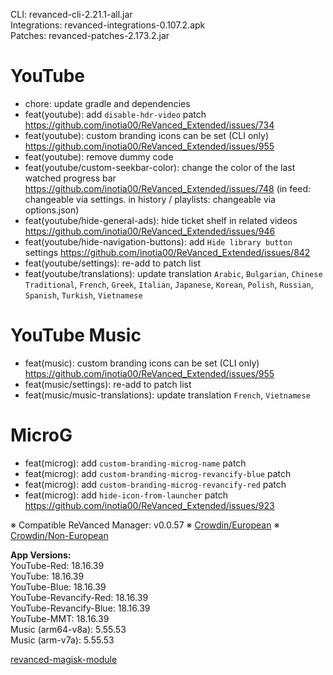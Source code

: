 CLI: revanced-cli-2.21.1-all.jar  
Integrations: revanced-integrations-0.107.2.apk  
Patches: revanced-patches-2.173.2.jar  

YouTube
==
- chore: update gradle and dependencies
- feat(youtube): add `disable-hdr-video` patch https://github.com/inotia00/ReVanced_Extended/issues/734
- feat(youtube): custom branding icons can be set (CLI only) https://github.com/inotia00/ReVanced_Extended/issues/955
- feat(youtube): remove dummy code
- feat(youtube/custom-seekbar-color): change the color of the last watched progress bar https://github.com/inotia00/ReVanced_Extended/issues/748
(in feed: changeable via settings. in history / playlists: changeable via options.json)
- feat(youtube/hide-general-ads): hide ticket shelf in related videos https://github.com/inotia00/ReVanced_Extended/issues/946
- feat(youtube/hide-navigation-buttons): add `Hide library button` settings https://github.com/inotia00/ReVanced_Extended/issues/842
- feat(youtube/settings): re-add to patch list
- feat(youtube/translations): update translation
`Arabic`, `Bulgarian`, `Chinese Traditional`, `French`, `Greek`, `Italian`, `Japanese`, `Korean`, `Polish`, `Russian`, `Spanish`, `Turkish`, `Vietnamese`


YouTube Music
==
- feat(music): custom branding icons can be set (CLI only) https://github.com/inotia00/ReVanced_Extended/issues/955
- feat(music/settings): re-add to patch list
- feat(music/music-translations): update translation
`French`, `Vietnamese`


MicroG
==
- feat(microg): add `custom-branding-microg-name` patch
- feat(microg): add `custom-branding-microg-revancify-blue` patch
- feat(microg): add `custom-branding-microg-revancify-red` patch
- feat(microg): add `hide-icon-from-launcher` patch https://github.com/inotia00/ReVanced_Extended/issues/923


※ Compatible ReVanced Manager: v0.0.57
※ [Crowdin/European](https://crowdin.com/project/revancedextendedeu)
※ [Crowdin/Non-European](https://crowdin.com/project/revancedextended)
  
**App Versions:**  
YouTube-Red: 18.16.39  
YouTube: 18.16.39  
YouTube-Blue: 18.16.39  
YouTube-Revancify-Red: 18.16.39  
YouTube-Revancify-Blue: 18.16.39  
YouTube-MMT: 18.16.39  
Music (arm64-v8a): 5.55.53  
Music (arm-v7a): 5.55.53  

[revanced-magisk-module](https://github.com/nikhilbadyal/revanced-magisk-module)  
